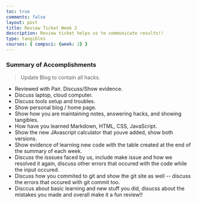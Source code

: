 ```yaml
---
toc: true
comments: false
layout: post
title: Review Ticket Week 2
description: Review ticket helps us to communicate results!!
type: tangibles
courses: { compsci: {week: 2} }
---
```


### Summary of Accomplishments
> Update Blog to contain all hacks.  
- Reviewed with Pair.  Discuss/Show evidence.
- Discuss laptop, cloud computer.
- Discuss tools setup and troubles.
- Show personal blog / home page.
- Show how you are maintaining notes, answering hacks, and showing tangibles.  
- How have you learned Markdown, HTML, CSS, JavaScript.
- Show the new JAvascript calculator that youve added, show both versions.
- Show evidence of learning new code with the table created at the end of the summary of each week.
- Discuss the isssues faced by us, include make issue and how we resolved it again, discuss other errors that occured with the code while the input occured.
- Discuss how you commited to git and show the git site as well -- discuss the errors that occured with git commit too.
- Disccus about basic learning and new stuff you did, disucss about the mistakes you made and overall make it a fun review!!